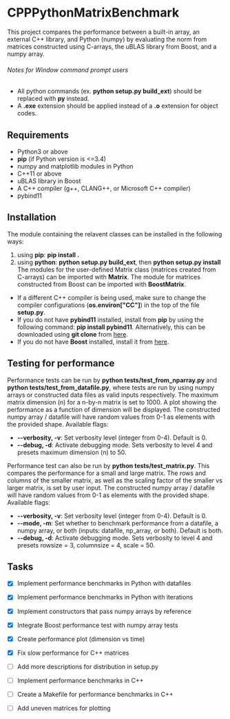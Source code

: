 # CPPPythonMatrixBenchmark
This project compares the performance between a built-in array, an external C++ library, and Python (numpy) by evaluating the norm from matrices constructed using C-arrays, the uBLAS library from Boost, and a numpy array. 

###### Notes for Window command prompt users
- All python commands (ex. **python setup.py build_ext**) should be replaced with **py** instead. 
- A **.exe** extension should be applied instead of a **.o** extension for object codes.

## Requirements
- Python3 or above 
- **pip** (if Python version is <=3.4)
- numpy and matplotlib modules in Python
- C++11 or above
- uBLAS library in Boost
- A C++ compiler (g++, CLANG++, or Microsoft C++ compiler)
- pybind11 

## Installation
The module containing the relavent classes can be installed in the following ways:
1. using **pip**: **pip install .**
2. using **python**: **python setup.py build_ext**, then **python setup.py install**
The modules for the user-defined Matrix class (matrices created from C-arrays) can be imported with **Matrix**. The module for matrices constructed from Boost can be imported with **BoostMatrix**.
- If a different C++ compiler is being used, make sure to change the compiler configurations (**os.environ["CC"]**) in the top of the file **setup.py**.
- If you do not have **pybind11** installed, install from **pip** by using the following command: **pip install pybind11**. Alternatively, this can be downloaded using **git clone** from [here](https://github.com/pybind/pybind11/tree/stable).
- If you do not have **Boost** installed, install it from [here](https://www.boost.org/doc/libs/1_73_0/more/getting_started/windows.html).

## Testing for performance

Performance tests can be run by **python tests/test_from_nparray.py** and **python tests/test_from_datafile.py**, where tests are run by using numpy arrays or constructed data files as valid inputs respectively. The maximum matrix dimension (n) for a n-by-n matrix is set to 1000. A plot showing the performance as a function of dimension will be displayed. The constructed numpy array / datafile will have random values from 0-1 as elements with the provided shape.
Available flags:
- **--verbosity, -v**: Set verbosity level (integer from 0-4). Default is 0. 
- **--debug, -d**: Activate debugging mode. Sets verbosity to level 4 and presets maximum dimension (n) to 50.

Performance test can also be run by **python tests/test_matrix.py**. This compares the performance for a small and large matrix. The rows and columns of the smaller matrix, as well as the scaling factor of the smaller vs larger matrix, is set by user input. The constructed numpy array / datafile will have random values from 0-1 as elements with the provided shape. 
Available flags:
- **--verbosity, -v**: Set verbosity level (integer from 0-4). Default is 0. 
- **--mode, -m**: Set whether to benchmark performance from a datafile, a numpy array, or both (inputs: datafile, np_array, or both). Default is both.
- **--debug, -d**: Activate debugging mode. Sets verbosity to level 4 and presets rowsize = 3, columnsize = 4, scale = 50.

## Tasks
- [x] Implement performance benchmarks in Python with datafiles
- [x] Implement performance benchmarks in Python with iterations
- [x] Implement constructors that pass numpy arrays by reference
- [x] Integrate Boost performance test with numpy array tests
- [x] Create performance plot (dimension vs time)
- [x] Fix slow performance for C++ matrices 
- [ ] Add more descriptions for distribution in setup.py
- [ ] Implement performance benchmarks in C++
- [ ] Create a Makefile for performance benchmarks in C++
- [ ] Add uneven matrices for plotting



<!-- Performance tests can be run by **python tests/test_from_nparray.py** and **python tests/test_from_datafile.py**, where tests are run by using numpy arrays or constructed data files as valid inputs respectively. The user input requires the maximum matrix dimension (n) for a square matrix. A plot showing the performance as a function of dimension will be displayed. The constructed numpy array / datafile will have random values from 0-1 as elements with the provided shape.
Available flags:
- **--verbosity, -v**: Set verbosity level (integer from 0-4). Default is 0. 
- **--debug, -d**: Activate debugging mode. Sets verbosity to level 4 and presets maximum dimension (n) to 10. -->


<!-- ## Installation of user-defined module
The C++ library containing the user-defined Matrix class can simply be installed by using the usual **pip** command: **pip install .**  .  Alternatively, the package can be built by using the Python command: **python setup.py build_ext**, followed by installing the package with **python setup.py install**. 
- If a different C++ compiler is being used, make sure to change the compiler configurations (**os.environ["CC"]**) in the top of the file **setup.py**.
- If you do not have **pybind11** installed, install from **pip** by using the following command: **pip install pybind11**.
The Matrix module can then be used by importing **Matrix**.

## Testing for Python vs C++ performance
To test how the perfomance of a **numpy** array compares with the matrix constructed from the user-defined Matrix class in C++, run **python test/test_matrix.py**. This allows the user to test the performance for the Matrix class vs numpy arrays with row and column dimensions from user input, as well as the scaling factor for larger matrices. The constructed numpy array / datafile will have random values from 0-1 as elements with the provided shape. 
Available flags:
- **-v, --verbosity**: Set verbosity level (integer from 0-4). Default is 0. 
- **-m, --mode**: Set whether to benchmark performance from a datafile, a numpy array, or both (inputs: datafile, np_array, or both). Default is both.
- **-d, --debug**: Activate debugging mode. Sets verbosity to level 4 and presets rowsize = 3, columnsize = 4, scale = 1000.

## Testing the performance of Boost C++ matrices vs user-defined matrices 
To compare between matrices constructed from the **uBLAS** library from **Boost** and the user-defined Matrix class, perform the following steps:
  1. Make sure that the data files **small_data.tsv** and **large_data.tsv** exist in the **data** directory. If not, run **python test/test_matrix.py** after installing the C++ library. Also, make sure that you have installed the **Boost** library from the following website: https://www.boost.org/doc/libs/1_73_0/more/getting_started/windows.html. This will automatically contain the **uBLAS** library.
  2. Compile the source code from the project directory. The command used will differ depending on your compiler. 
     - If you are using the Microsoft C++ compiler from command line, run the following command: **cl.exe /EHsc /Fe"tests\test_matrix.exe" /I cpptasks\include /I \path\to\boost tests\test_matrix.cc cpptasks\src\Matrix.cc** (replace **path\to\boost** to your path to the directory in which boost is installed).
     - If you are using a Unix system with terminal (either a g++ or CLANG++ compiler), run the following command: **g++ -o tests/test_matrix.o -I cpptasks/include tests/test_matrix.cc cpptasks/src/Matrix.cc**. For CLANG++, replace **g++** with **clang++**.
  3. Run the executable from the project directory. -->
